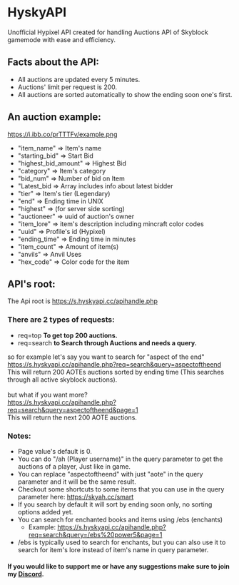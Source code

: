 # HyskyAPI
Unofficial Hypixel API created for handling Auctions API of Skyblock gamemode with ease and efficiency.

## Facts about the API:
- All auctions are updated every 5 minutes.
- Auctions' limit per request is 200.
- All auctions are sorted automatically to show the ending soon one's first.

## An auction example:

https://i.ibb.co/prTTTFv/example.png

- "item_name" => Item's name
- "starting_bid" => Start Bid
- "highest_bid_amount" => Highest Bid
- "category" => Item's category
- "bid_num" => Number of bid on Item
- "Latest_bid => Array includes info about latest bidder
- "tier" => Item's tier (Legendary)
- "end" => Ending time in UNIX
- "highest" => (for server side sorting)
- "auctioneer" => uuid of auction's owner
- "item_lore" => item's description including mincraft color codes
- "uuid" => Profile's id (Hypixel)
- "ending_time" => Ending time in minutes
- "item_count" => Amount of item(s)
- "anvils" => Anvil Uses
- "hex_code" => Color code for the item

## API's root:

The Api root is https://s.hyskyapi.cc/apihandle.php

### There are 2 types of requests:
- req=top **To get top 200 auctions.**
- req=search **to Search through Auctions and needs a query.**

so for example let's say you want to search for "aspect of the end" <br>
https://s.hyskyapi.cc/apihandle.php?req=search&query=aspectoftheend <br>
This will return 200 AOTEs auctions sorted by ending time (This searches through all active skyblock auctions).
<br>
<br>
but what if you want more?
<br>
https://s.hyskyapi.cc/apihandle.php?req=search&query=aspectoftheend&page=1
<br>
This will return the next 200 AOTE auctions.

### Notes:
- Page value's default is 0.
- You can do "/ah (Player username)" in the query parameter to get the auctions of a player, Just like in game.
- You can replace "aspectoftheend" with just "aote" in the query parameter and it will be the same result.
- Checkout some shortcuts to some items that you can use in the query parameter here: https://skyah.cc/smart
- If you search by default it will sort by ending soon only, no sorting options added yet.
- You can search for enchanted books and items using /ebs (enchants)
  - Example: https://s.hyskyapi.cc/apihandle.php?req=search&query=/ebs%20power5&page=1
- /ebs is typically used to search for enchants, but you can also use it to search for item's lore instead of item's name in query parameter.

#### If you would like to support me or have any suggestions make sure to join my [Discord](https://discord.gg/rqKmcXh).
